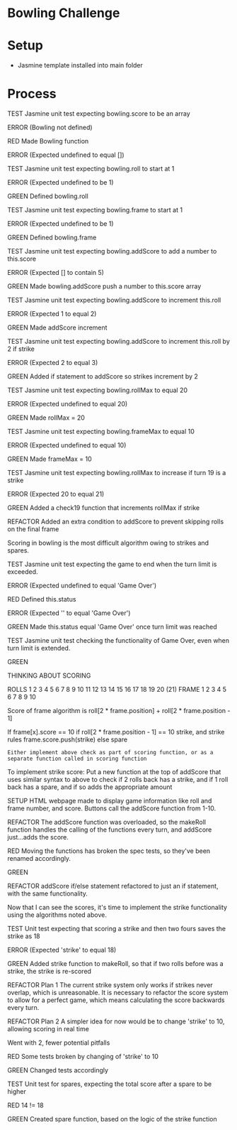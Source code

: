 # Bowling Challenge

# Setup

- Jasmine template installed into main folder

# Process

TEST
Jasmine unit test expecting bowling.score to be an array

ERROR
(Bowling not defined)

RED
Made Bowling function

ERROR
(Expected undefined to equal [])


TEST
Jasmine unit test expecting bowling.roll to start at 1

ERROR
(Expected undefined to be 1)

GREEN
Defined bowling.roll


TEST
Jasmine unit test expecting bowling.frame to start at 1

ERROR
(Expected undefined to be 1)

GREEN
Defined bowling.frame


TEST
Jasmine unit test expecting bowling.addScore to add a number to this.score

ERROR
(Expected [] to contain 5)

GREEN
Made bowling.addScore push a number to this.score array


TEST
Jasmine unit test expecting bowling.addScore to increment this.roll

ERROR
(Expected 1 to equal 2)

GREEN
Made addScore increment


TEST
Jasmine unit test expecting bowling.addScore to increment this.roll by 2 if strike

ERROR
(Expected 2 to equal 3)

GREEN
Added if statement to addScore so strikes increment by 2


TEST
Jasmine unit test expecting bowling.rollMax to equal 20

ERROR
(Expected undefined to equal 20)

GREEN
Made rollMax = 20


TEST
Jasmine unit test expecting bowling.frameMax to equal 10

ERROR
(Expected undefined to equal 10)

GREEN
Made frameMax = 10


TEST
Jasmine unit test expecting bowling.rollMax to increase if turn 19 is a strike

ERROR
(Expected 20 to equal 21)

GREEN
Added a check19 function that increments rollMax if strike


REFACTOR
Added an extra condition to addScore to prevent skipping rolls on the final frame


  Scoring in bowling is the most difficult algorithm owing to strikes and spares.


TEST
Jasmine unit test expecting the game to end when the turn limit is exceeded.

ERROR
(Expected undefined to equal 'Game Over')

RED
Defined this.status

ERROR
(Expected '' to equal 'Game Over')

GREEN
Made this.status equal 'Game Over' once turn limit was reached


TEST
Jasmine unit test checking the functionality of Game Over, even when turn limit is extended.

GREEN



THINKING ABOUT SCORING


  ROLLS 1 2 3 4 5 6 7 8 9 10  11  12  13  14  15  16  17  18  19  20  (21)
  FRAME 1   2   3   4   5     6       7       8       9       10

  Score of frame algorithm is roll[2 * frame.position] + roll[2 * frame.position - 1]

  If frame[x].score == 10
    if roll[2 * frame.position - 1] == 10
      strike, and strike rules
      frame.score.push(strike)
    else
      spare


    Either implement above check as part of scoring function, or as a separate function called in scoring function


  To implement strike score:
  Put a new function at the top of addScore that uses similar syntax to above to check if 2 rolls back has a strike, and if 1 roll back has a spare, and if so adds the appropriate amount

SETUP
HTML webpage made to display game information like roll and frame number, and score. Buttons call the addScore function from 1-10.

REFACTOR
The addScore function was overloaded, so the makeRoll function handles the calling of the functions every turn, and addScore just...adds the score.

RED
Moving the functions has broken the spec tests, so they've been renamed accordingly.

GREEN

REFACTOR
addScore if/else statement refactored to just an if statement, with the same functionality.

  Now that I can see the scores, it's time to implement the strike functionality using the algorithms noted above.

TEST
Unit test expecting that scoring a strike and then two fours saves the strike as 18

ERROR
(Expected 'strike' to equal 18)

GREEN
Added strike function to makeRoll, so that if two rolls before was a strike, the strike is re-scored

REFACTOR Plan 1
The current strike system only works if strikes never overlap, which is unreasonable. It is necessary to refactor the score system to allow for a perfect game, which means calculating the score backwards every turn.

REFACTOR Plan 2
A simpler idea for now would be to change 'strike' to 10, allowing scoring in real time

Went with 2, fewer potential pitfalls

RED
Some tests broken by changing of 'strike' to 10

GREEN
Changed tests accordingly


TEST
Unit test for spares, expecting the total score after a spare to be higher

RED
14 != 18

GREEN
Created spare function, based on the logic of the strike function


<!-- TEST
Unit test for spares, expect total for frame to not exceed ten on turn

RED
Score can exceed ten (expect 5 to equal 4) -->

